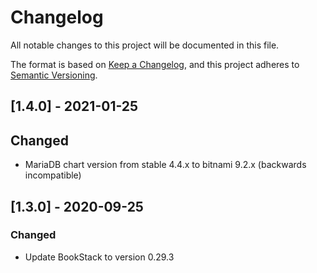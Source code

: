 # Changelog

All notable changes to this project will be documented in this file.

The format is based on [Keep a Changelog](https://keepachangelog.com/en/1.0.0/),
and this project adheres to [Semantic Versioning](https://semver.org/spec/v2.0.0.html).

## [1.4.0] - 2021-01-25

## Changed

- MariaDB chart version from stable 4.4.x to bitnami 9.2.x (backwards incompatible) 

## [1.3.0] - 2020-09-25

### Changed

- Update BookStack to version 0.29.3
